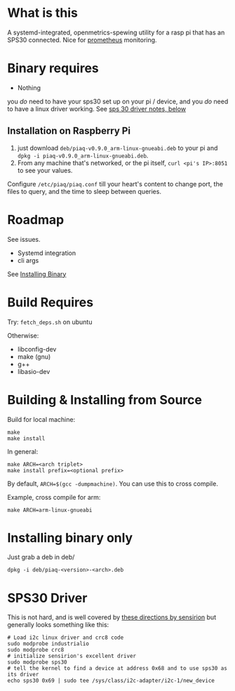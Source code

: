 # What is this

A systemd-integrated, openmetrics-spewing utility for a rasp pi that has an SPS30 connected. Nice for [prometheus](https://prometheus.io) monitoring.

# Binary requires 

- Nothing 

you *do* need to have your sps30 set up on your pi / device, and you *do* need to have a linux driver working. See [sps 30 driver notes, below](#sps30-driver)

## Installation on Raspberry Pi

1. just download `deb/piaq-v0.9.0_arm-linux-gnueabi.deb` to your pi and `dpkg -i piaq-v0.9.0_arm-linux-gnueabi.deb`. 
2. From any machine that's networked, or the pi itself, `curl <pi's IP>:8051` to see your values.

Configure `/etc/piaq/piaq.conf` till your heart's content to change port, the files to query, and the time to sleep between queries.

# Roadmap

See issues. 

- Systemd integration
- cli args

See [Installing Binary](#installing-binary-only)

# Build Requires

Try: `fetch_deps.sh` on ubuntu

Otherwise:

- libconfig-dev
- make (gnu)
- g++
- libasio-dev

# Building & Installing from Source

Build for local machine:

```
make
make install
```

In general:

```
make ARCH=<arch triplet> 
make install prefix=<optional prefix>
```
By default, `ARCH=$(gcc -dumpmachine)`. You can use this to cross compile. 

Example, cross compile for arm:

```
make ARCH=arm-linux-gnueabi
```

# Installing binary only

Just grab a deb in deb/
```
dpkg -i deb/piaq-<version>-<arch>.deb
```

# SPS30 Driver

This is not hard, and is well covered by [these directions by sensirion](https://github.com/Sensirion/linux-sps30) but generally looks something like this:

```
# Load i2c linux driver and crc8 code
sudo modprobe industrialio
sudo modprobe crc8
# initialize sensirion's excellent driver
sudo modprobe sps30
# tell the kernel to find a device at address 0x68 and to use sps30 as its driver
echo sps30 0x69 | sudo tee /sys/class/i2c-adapter/i2c-1/new_device
```
